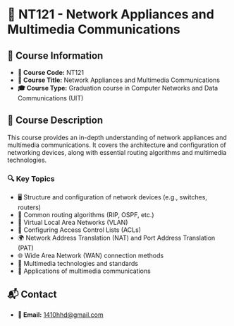 # 📘 NT121 - Network Appliances and Multimedia Communications

## 📌 Course Information
- **📛 Course Code:** NT121  
- **📖 Course Title:** Network Appliances and Multimedia Communications  
- **🎓 Course Type:** Graduation course in Computer Networks and Data Communications (UIT)

## 📜 Course Description
This course provides an in-depth understanding of network appliances and multimedia communications. It covers the architecture and configuration of networking devices, along with essential routing algorithms and multimedia technologies.  

### 🔍 **Key Topics**
- 🖥️ Structure and configuration of network devices (e.g., switches, routers)  
- 🔄 Common routing algorithms (RIP, OSPF, etc.)  
- 🏢 Virtual Local Area Networks (VLAN)  
- 🔐 Configuring Access Control Lists (ACLs)  
- 🌍 Network Address Translation (NAT) and Port Address Translation (PAT)  
- 🌐 Wide Area Network (WAN) connection methods  
- 🎥 Multimedia technologies and standards  
- 📡 Applications of multimedia communications  

## 📬 Contact
- **💌 Email:** 1410hhd@gmail.com
